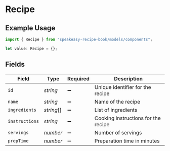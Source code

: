 # Recipe

## Example Usage

```typescript
import { Recipe } from "speakeasy-recipe-book/models/components";

let value: Recipe = {};
```

## Fields

| Field                               | Type                                | Required                            | Description                         |
| ----------------------------------- | ----------------------------------- | ----------------------------------- | ----------------------------------- |
| `id`                                | *string*                            | :heavy_minus_sign:                  | Unique identifier for the recipe    |
| `name`                              | *string*                            | :heavy_minus_sign:                  | Name of the recipe                  |
| `ingredients`                       | *string*[]                          | :heavy_minus_sign:                  | List of ingredients                 |
| `instructions`                      | *string*                            | :heavy_minus_sign:                  | Cooking instructions for the recipe |
| `servings`                          | *number*                            | :heavy_minus_sign:                  | Number of servings                  |
| `prepTime`                          | *number*                            | :heavy_minus_sign:                  | Preparation time in minutes         |
